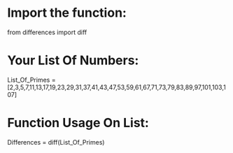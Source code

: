 # Import the function:
from differences import diff

# Your List Of Numbers:
List_Of_Primes = [2,3,5,7,11,13,17,19,23,29,31,37,41,43,47,53,59,61,67,71,73,79,83,89,97,101,103,107]

# Function Usage On List:
Differences = diff(List_Of_Primes)
